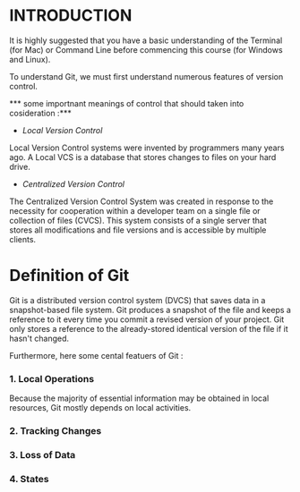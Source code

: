 # INTRODUCTION



It is highly suggested that you have a basic understanding of the Terminal (for Mac) or Command Line before commencing this course (for Windows and Linux).

To understand Git, we must first understand numerous features of version control.

*** some importnant meanings of control that should taken into cosideration :***
* *Local Version Control*

Local Version Control systems were invented by programmers many years ago. A Local VCS is a database that stores changes to files on your hard drive.
* *Centralized Version Control*    

The Centralized Version Control System was created in response to the necessity for cooperation within a developer team on a single file or collection of files (CVCS). This system consists of a single server that stores all modifications and file versions and is accessible by multiple clients. 

# Definition of Git  
Git is a distributed version control system (DVCS) that saves data in a snapshot-based file system. Git produces a snapshot of the file and keeps a reference to it every time you commit a revised version of your project. Git only stores a reference to the already-stored identical version of the file if it hasn't changed.

Furthermore, here some cental featuers of Git : 
### 1.  Local Operations  
Because the majority of essential information may be obtained in local resources, Git mostly depends on local activities.   
### 2.  Tracking Changes

### 3.  Loss of Data

### 4.  States
